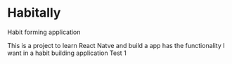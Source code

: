 # Habitally
Habit forming application

This is a project to learn React Natve and build a app has the functionality I want in a habit building application
Test 1
